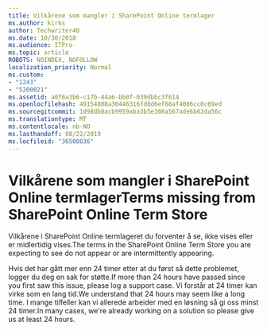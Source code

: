 ```yaml
---
title: Vilkårene som mangler i SharePoint Online termlager
ms.author: kirks
author: Techwriter40
ms.date: 10/30/2018
ms.audience: ITPro
ms.topic: article
ROBOTS: NOINDEX, NOFOLLOW
localization_priority: Normal
ms.custom:
- "1243"
- "5200021"
ms.assetid: a0f6a3b6-c17b-44a6-bb0f-039dbbc3f614
ms.openlocfilehash: 49154808a30446316fd8d6ef68af4086cc8c69ed
ms.sourcegitcommit: 1d98db8acb9959aba3b5e308a567ade6b62da56c
ms.translationtype: MT
ms.contentlocale: nb-NO
ms.lasthandoff: 08/22/2019
ms.locfileid: "36500836"
---
```

# <a name="terms-missing-from-sharepoint-online-term-store"></a><span data-ttu-id="80a05-102">Vilkårene som mangler i SharePoint Online termlager</span><span class="sxs-lookup"><span data-stu-id="80a05-102">Terms missing from SharePoint Online Term Store</span></span>

<span data-ttu-id="80a05-103">Vilkårene i SharePoint Online termlageret du forventer å se, ikke vises eller er midlertidig vises.</span><span class="sxs-lookup"><span data-stu-id="80a05-103">The terms in the SharePoint Online Term Store you are expecting to see do not appear or are intermittently appearing.</span></span>
  
<span data-ttu-id="80a05-104">Hvis det har gått mer enn 24 timer etter at du først så dette problemet, logger du deg en sak for støtte.</span><span class="sxs-lookup"><span data-stu-id="80a05-104">If more than 24 hours have passed since you first saw this issue, please log a support case.</span></span> <span data-ttu-id="80a05-105">Vi forstår at 24 timer kan virke som en lang tid.</span><span class="sxs-lookup"><span data-stu-id="80a05-105">We understand that 24 hours may seem like a long time.</span></span> <span data-ttu-id="80a05-106">I mange tilfeller kan vi allerede arbeider med en løsning så gi oss minst 24 timer.</span><span class="sxs-lookup"><span data-stu-id="80a05-106">In many cases, we're already working on a solution so please give us at least 24 hours.</span></span>
  